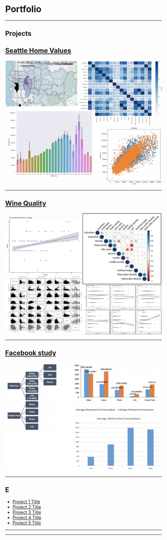 # Portfolio

---
## Projects

## [Seattle Home Values]()
<img src="images/housing_compilation.png"/>

---
## [Wine Quality]()
<img src="images/wine_compilation.png"/>

---
## [Facebook study]()
<img src="images/facebook_compilation.png"/>

---

## E

- [Project 1 Title](http://example.com/)
- [Project 2 Title](http://example.com/)
- [Project 3 Title](http://example.com/)
- [Project 4 Title](http://example.com/)
- [Project 5 Title](http://example.com/)

---




---
